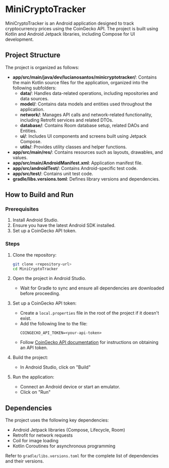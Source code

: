 # MiniCryptoTracker

MiniCryptoTracker is an Android application designed to track cryptocurrency prices using the CoinGecko API. The project is built using Kotlin and Android Jetpack libraries, including Compose for UI development.

## Project Structure

The project is organized as follows:

- **app/src/main/java/dev/lucianosantos/minicryptotracker/**: Contains the main Kotlin source files for the application, organized into the following subfolders:
  - **data/**: Handles data-related operations, including repositories and data sources.
  - **model/**: Contains data models and entities used throughout the application.
  - **network/**: Manages API calls and network-related functionality, including Retrofit services and related DTOs.
  - **database/**: Contains Room database setup, related DAOs and Entities.
  - **ui/**: Includes UI components and screens built using Jetpack Compose.
  - **utils/**: Provides utility classes and helper functions.
- **app/src/main/res/**: Contains resources such as layouts, drawables, and values.
- **app/src/main/AndroidManifest.xml**: Application manifest file.
- **app/src/androidTest/**: Contains Android-specific test code.
- **app/src/test/**: Contains unit test code.
- **gradle/libs.versions.toml**: Defines library versions and dependencies.

## How to Build and Run

### Prerequisites

1. Install Android Studio.
2. Ensure you have the latest Android SDK installed.
3. Set up a CoinGecko API token.

### Steps

1. Clone the repository:
   ```bash
   git clone <repository-url>
   cd MiniCryptoTracker
   ```

2. Open the project in Android Studio.
   - Wait for Gradle to sync and ensure all dependencies are downloaded before proceeding.

3. Set up a CoinGecko API token:
   - Create a `local.properties` file in the root of the project if it doesn't exist.
   - Add the following line to the file:
     ```
     COINGECKO_API_TOKEN=<your-api-token>
     ```
   - Follow [CoinGecko API documentation](https://www.coingecko.com/en/api/documentation) for instructions on obtaining an API token.

4. Build the project:
   - In Android Studio, click on "Build"

5. Run the application:
   - Connect an Android device or start an emulator.
   - Click on "Run"

## Dependencies

The project uses the following key dependencies:

- Android Jetpack libraries (Compose, Lifecycle, Room)
- Retrofit for network requests
- Coil for image loading
- Kotlin Coroutines for asynchronous programming

Refer to `gradle/libs.versions.toml` for the complete list of dependencies and their versions.
